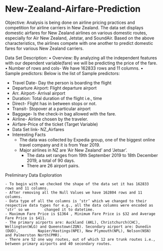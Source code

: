 # New-Zealand-Airfare-Prediction

Objective: 
Analysis is being done on airline pricing practices and competition for airline carriers in New Zealand. The data set displays domestic airfares for New Zealand airlines on various domestic routes, especially for Air New Zealand, Jetstar, and SoundAir. Based on the above characteristics, the airlines compete with one another to predict domestic fares for various New Zealand carriers.
 
Data Set Description: 
  •	Overview: By analyzing all the independent features with our dependent variable(fare) we will be predicting the price of the fare.
  •	Number of rows and cols- We have 162833 rows and 11 columns.
  •	Sample predictors:  Below is the list of Sample predictors:
-	Travel Date- Day the person is boarding the flight
-	Departure Airport: Flight departure airport
-	Arr. Airport- Arrival airport 
-	Duration: Total duration of the flight i.e., time
-	Direct- Flight has in between stops or not.
-	Transit- Stopover at a particular airport
-	Baggage- Is the check-in bag allowed with the fare.
-	Airline- Airline chosen by the traveler.
-	Airfare-Price of the ticket (Target Variable)
-	Data Set link- NZ_Airfares
-	Interesting Facts
    - The data was collected by Expedia group, one of the biggest online travel company and it is from Year 2019.
    - Major airlines in NZ are ‘Air New Zealand’ and ‘Jetsar’.
	  - The data set ranges from 19th September 2019 to 18th  December 2019,  a total of 90 days.
	  - There are 26 airport pairs.
    
Preliminary Data Exploration

	- To begin with we checked the shape of the data set it has 162833 rows and 11 columns.
	- After removing all the Null Values we have 162804 rows and 11 columns.
	- Data type of all the columns is ‘str’ which we changed to their respective data types for e.g., all the data columns were encoded as ‘str’ so we 	     changed it to datetime.
	- Maximum Fare Price is $1364 , Minimum Fare Price is $32 and Average Fare Price is $411.
	- The primary airports are: Auckland (AKL), Christchurch(CHC), Wellington(WLG) and Queenstown(ZQN). Secondary airport are: Dunedin (DUD), 		  Napier/Hastings(NPE), New Plymouth(NPL), Nelson(NSN) and Palmerston North(PMR).
	- There are 52 one way routes, out of which 12 are trunk routes i.e., between primary airports and 40 secondary routes.

